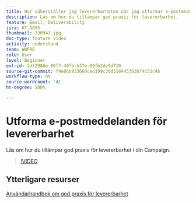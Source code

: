 ```yaml
---
title: Hur säkerställer jag levererbarheten när jag utformar e-postmeddelanden?
description: Läs om hur du tillämpar god praxis för levererbarhet.
feature: Email, Deliverability
jira: KT-5095
thumbnail: 330943.jpg
doc-type: feature video
activity: understand
team: WWFRE
role: User
level: Beginner
exl-id: 2df2986e-00f7-40fb-b37e-09fb3de9d710
source-git-commit: f4e86b933660ced199c30d318445363b74c51c4b
workflow-type: ht
source-wordcount: '41'
ht-degree: 100%

---
```


# Utforma e-postmeddelanden för levererbarhet

Läs om hur du tillämpar god praxis för levererbarhet i din Campaign.

>[!VIDEO](https://video.tv.adobe.com/v/330943?quality=12&learn=on)

## Ytterligare resurser

[Användarhandbok om god praxis för levererbarhet](https://experienceleague.adobe.com/docs/deliverability-learn/deliverability-best-practice-guide/introduction.html?lang=sv)
